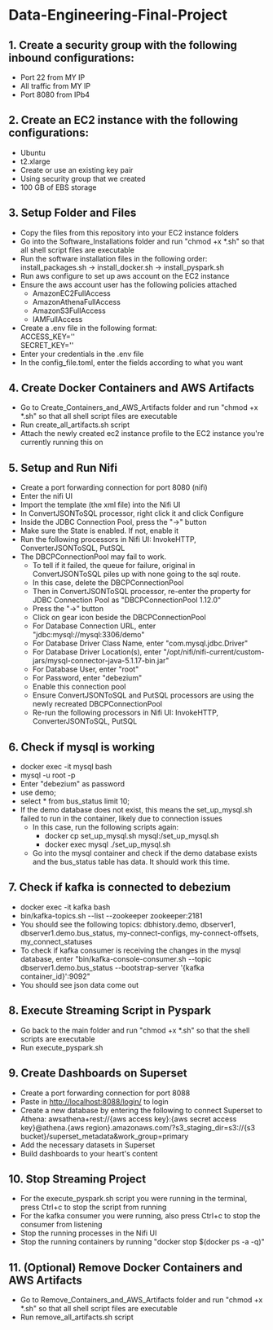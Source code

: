 # Data-Engineering-Final-Project

## 1. Create a security group with the following inbound configurations:
  - Port 22 from MY IP
  - All traffic from MY IP
  - Port 8080 from IPb4
## 2. Create an EC2 instance with the following configurations:
  - Ubuntu
  - t2.xlarge
  - Create or use an existing key pair
  - Using security group that we created
  - 100 GB of EBS storage
## 3. Setup Folder and Files
  - Copy the files from this repository into your EC2 instance folders
  - Go into the Software_Installations folder and run "chmod +x *.sh" so that all shell script files are executable
  - Run the software installation files in the following order: install_packages.sh -> install_docker.sh -> install_pyspark.sh
  - Run aws configure to set up aws account on the EC2 instance
  - Ensure the aws account user has the following policies attached
    - AmazonEC2FullAccess
    - AmazonAthenaFullAccess
    - AmazonS3FullAccess
    - IAMFullAccess
  - Create a .env file in the following format:
  <br>ACCESS_KEY=''
  <br>SECRET_KEY=''
  - Enter your credentials in the .env file
  - In the config_file.toml, enter the fields according to what you want
## 4. Create Docker Containers and AWS Artifacts
  - Go to Create_Containers_and_AWS_Artifacts folder and run "chmod +x *.sh" so that all shell script files are executable
  - Run create_all_artifacts.sh script
  - Attach the newly created ec2 instance profile to the EC2 instance you're currently running this on
## 5. Setup and Run Nifi
  - Create a port forwarding connection for port 8080 (nifi)
  - Enter the nifi UI
  - Import the template (the xml file) into the Nifi UI
  - In ConvertJSONToSQL processor, right click it and click Configure
  - Inside the JDBC Connection Pool, press the "->" button
  - Make sure the State is enabled. If not, enable it
  - Run the following processors in Nifi UI: InvokeHTTP, ConverterJSONToSQL, PutSQL
  - The DBCPConnectionPool may fail to work. 
    - To tell if it failed, the queue for failure, original in ConvertJSONToSQL piles up with none going to the sql route.
    - In this case, delete the DBCPConnectionPool
    - Then in ConvertJSONToSQL processor, re-enter the property for JDBC Connection Pool as "DBCPConnectionPool 1.12.0"
    - Press the "->" button
    - Click on gear icon beside the DBCPConnectionPool
    - For Database Connection URL, enter "jdbc:mysql://mysql:3306/demo"
    - For Database Driver Class Name, enter "com.mysql.jdbc.Driver"
    - For Database Driver Location(s), enter "/opt/nifi/nifi-current/custom-jars/mysql-connector-java-5.1.17-bin.jar"
    - For Database User, enter "root"
    - For Password, enter "debezium"
    - Enable this connection pool
    - Ensure ConvertJSONToSQL and PutSQL processors are using the newly recreated DBCPConnectionPool
    - Re-run the following processors in Nifi UI: InvokeHTTP, ConverterJSONToSQL, PutSQL
## 6. Check if mysql is working
  - docker exec -it mysql bash
  - mysql -u root -p
  - Enter "debezium" as password
  - use demo;
  - select * from bus_status limit 10;
  - If the demo database does not exist, this means the set_up_mysql.sh failed to run in the container, likely due to connection issues
    - In this case, run the following scripts again:
      - docker cp set_up_mysql.sh mysql:/set_up_mysql.sh
      - docker exec mysql ./set_up_mysql.sh
    - Go into the mysql container and check if the demo database exists and the bus_status table has data. It should work this time.
## 7. Check if kafka is connected to debezium
  - docker exec -it kafka bash
  - bin/kafka-topics.sh --list --zookeeper zookeeper:2181
  - You should see the following topics: dbhistory.demo, dbserver1, dbserver1.demo.bus_status, my-connect-configs, my-connect-offsets, my_connect_statuses
  - To check if kafka consumer is receiving the changes in the mysql database, enter "bin/kafka-console-consumer.sh --topic dbserver1.demo.bus_status --bootstrap-server '{kafka container_id}':9092"
  - You should see json data come out
## 8. Execute Streaming Script in Pyspark
  - Go back to the main folder and run "chmod +x *.sh" so that the shell scripts are executable
  - Run execute_pyspark.sh
## 9. Create Dashboards on Superset
  - Create a port forwarding connection for port 8088
  - Paste in [http://localhost:8088/login/](http://localhost:8088/login/) to login
  - Create a new database by entering the following to connect Superset to Athena:
awsathena+rest://{aws access key}:{aws secret access key}@athena.{aws region}.amazonaws.com/?s3_staging_dir=s3://{s3 bucket}/superset_metadata&work_group=primary
  - Add the necessary datasets in Superset
  - Build dashboards to your heart's content
## 10. Stop Streaming Project
  - For the execute_pyspark.sh script you were running in the terminal, press Ctrl+c to stop the script from running
  - For the kafka consumer you were running, also press Ctrl+c to stop the consumer from listening
  - Stop the running processes in the Nifi UI
  - Stop the running containers by running "docker stop $(docker ps -a -q)"
## 11. (Optional) Remove Docker Containers and AWS Artifacts
  - Go to Remove_Containers_and_AWS_Artifacts folder and run "chmod +x *.sh" so that all shell script files are executable
  - Run remove_all_artifacts.sh script
